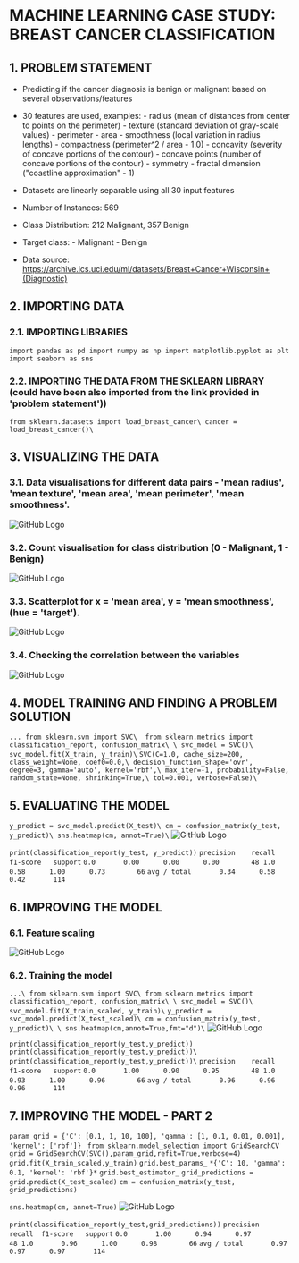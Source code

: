 # MACHINE LEARNING CASE STUDY: BREAST CANCER CLASSIFICATION

## 1. PROBLEM STATEMENT

- Predicting if the cancer diagnosis is benign or malignant based on several observations/features 
- 30 features are used, examples:
        - radius (mean of distances from center to points on the perimeter)
        - texture (standard deviation of gray-scale values)
        - perimeter
        - area
        - smoothness (local variation in radius lengths)
        - compactness (perimeter^2 / area - 1.0)
        - concavity (severity of concave portions of the contour)
        - concave points (number of concave portions of the contour)
        - symmetry 
        - fractal dimension ("coastline approximation" - 1)

- Datasets are linearly separable using all 30 input features
- Number of Instances: 569
- Class Distribution: 212 Malignant, 357 Benign
- Target class:
         - Malignant
         - Benign
- Data source: https://archive.ics.uci.edu/ml/datasets/Breast+Cancer+Wisconsin+(Diagnostic)

## 2. IMPORTING DATA

### 2.1. IMPORTING LIBRARIES
`
import pandas as pd
import numpy as np
import matplotlib.pyplot as plt
import seaborn as sns
`

### 2.2. IMPORTING THE DATA FROM THE SKLEARN LIBRARY (could have been also imported from the link provided in 'problem statement'))
`
from sklearn.datasets import load_breast_cancer\
cancer = load_breast_cancer()\
`

## 3. VISUALIZING THE DATA

### 3.1. Data visualisations for different data pairs - 'mean radius', 'mean texture', 'mean area', 'mean perimeter', 'mean smoothness'.
![GitHub Logo](/images/datavisualisation1.png)

### 3.2. Count visualisation for class distribution (0 - Malignant, 1 - Benign)
![GitHub Logo](/images/datavisualisation2.png)

### 3.3. Scatterplot for x = 'mean area', y = 'mean smoothness', (hue = 'target').
![GitHub Logo](/images/datavisualisation3.png)

### 3.4. Checking the correlation between the variables
![GitHub Logo](/images/datavisualisation4.png)

## 4. MODEL TRAINING AND FINDING A PROBLEM SOLUTION
`
...
from sklearn.svm import SVC\ 
from sklearn.metrics import classification_report, confusion_matrix\
\
svc_model = SVC()\
svc_model.fit(X_train, y_train)\
`
`
SVC(C=1.0, cache_size=200, class_weight=None, coef0=0.0,\
  decision_function_shape='ovr', degree=3, gamma='auto', kernel='rbf',\
  max_iter=-1, probability=False, random_state=None, shrinking=True,\
  tol=0.001, verbose=False)\
`

## 5. EVALUATING THE MODEL

`
y_predict = svc_model.predict(X_test)\
cm = confusion_matrix(y_test, y_predict)\
sns.heatmap(cm, annot=True)\
`
![GitHub Logo](/images/confusionmatrix1.png)

`print(classification_report(y_test, y_predict))`
`precision    recall  f1-score   support`
`
        0.0       0.00      0.00      0.00        48
        1.0       0.58      1.00      0.73        66
`
`avg / total       0.34      0.58      0.42       114`

## 6. IMPROVING THE MODEL

### 6.1. Feature scaling
![GitHub Logo](/images/featurescaling.png)

### 6.2. Training the model
`
...\
from sklearn.svm import SVC\
from sklearn.metrics import classification_report, confusion_matrix\
\
svc_model = SVC()\
svc_model.fit(X_train_scaled, y_train)\
`
`
y_predict = svc_model.predict(X_test_scaled)\
cm = confusion_matrix(y_test, y_predict)\
\
sns.heatmap(cm,annot=True,fmt="d")\
`
![GitHub Logo](/images/confusionmatrix2.png)

`print(classification_report(y_test,y_predict))`
`
print(classification_report(y_test,y_predict))\
print(classification_report(y_test,y_predict))\
`
`precision    recall  f1-score   support`
`
        0.0       1.00      0.90      0.95        48
        1.0       0.93      1.00      0.96        66
`
`avg / total       0.96      0.96      0.96       114`

## 7. IMPROVING THE MODEL - PART 2

`param_grid = {'C': [0.1, 1, 10, 100], 'gamma': [1, 0.1, 0.01, 0.001], 'kernel': ['rbf']} `
`from sklearn.model_selection import GridSearchCV`
`grid = GridSearchCV(SVC(),param_grid,refit=True,verbose=4)`
`grid.fit(X_train_scaled,y_train)`
`grid.best_params_`
`*{'C': 10, 'gamma': 0.1, 'kernel': 'rbf'}*`
`grid.best_estimator_`
`grid_predictions = grid.predict(X_test_scaled)`
`cm = confusion_matrix(y_test, grid_predictions)`

`sns.heatmap(cm, annot=True)`
![GitHub Logo](/images/confusionmatrix3.png)

`print(classification_report(y_test,grid_predictions))`
`precision    recall  f1-score   support`
`
        0.0       1.00      0.94      0.97        48
        1.0       0.96      1.00      0.98        66
`
`avg / total       0.97      0.97      0.97       114`
